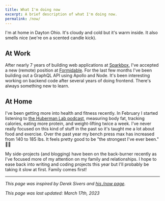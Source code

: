 ```yaml
---
title: What I'm doing now
excerpt: A brief description of what I'm doing now.
permalink: /now/
---
```


I'm at home in Dayton Ohio. It's cloudy and cold but it's warm inside. It also smells nice (we're on a scented candle kick).

## At Work

After nearly 7 years of building web applications at [Sparkbox](https://seesparkbox.com/), I've accepted a new (remote) position at [Formidable](https://formidable.com/). For the last few months I've been building out a GraphQL API using Apollo and Node. It's been interesting working on backend code after several years of doing frontend. There's always something new to learn.

## At Home

I've been getting more into health and fitness recently. In February I started listening to [the Huberman Lab podcast](https://hubermanlab.com/), measuring body fat, tracking calories, eating more protein, and weight-lifting twice a week. I've never really focused on this kind of stuff in the past so it's taught me a lot about food and exercise. Over the past year my bench press max has increased from 140 to 185 lbs. It feels pretty good to be "the strongest I've ever been." 🏋️‍♂️

My side-projects (and blogging) have been on the back-burner recently as I've focused more of my attention on my family and relationships. I hope to ease back into writing and coding projects this year but I'll probably be taking it slow at first. Family comes first!

---

_This page was inspired by Derek Sivers and [his /now page](https://sivers.org/now)._

_This page was last updated: March 17th, 2023_
